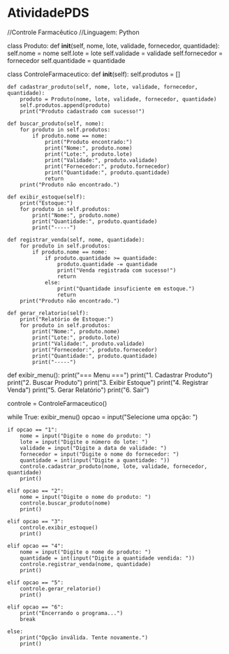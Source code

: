 # AtividadePDS
//Controle Farmacêutico
//Linguagem: Python






class Produto:
    def __init__(self, nome, lote, validade, fornecedor, quantidade):
        self.nome = nome
        self.lote = lote
        self.validade = validade
        self.fornecedor = fornecedor
        self.quantidade = quantidade

class ControleFarmaceutico:
    def __init__(self):
        self.produtos = []

    def cadastrar_produto(self, nome, lote, validade, fornecedor, quantidade):
        produto = Produto(nome, lote, validade, fornecedor, quantidade)
        self.produtos.append(produto)
        print("Produto cadastrado com sucesso!")

    def buscar_produto(self, nome):
        for produto in self.produtos:
            if produto.nome == nome:
                print("Produto encontrado:")
                print("Nome:", produto.nome)
                print("Lote:", produto.lote)
                print("Validade:", produto.validade)
                print("Fornecedor:", produto.fornecedor)
                print("Quantidade:", produto.quantidade)
                return
        print("Produto não encontrado.")

    def exibir_estoque(self):
        print("Estoque:")
        for produto in self.produtos:
            print("Nome:", produto.nome)
            print("Quantidade:", produto.quantidade)
            print("-----")

    def registrar_venda(self, nome, quantidade):
        for produto in self.produtos:
            if produto.nome == nome:
                if produto.quantidade >= quantidade:
                    produto.quantidade -= quantidade
                    print("Venda registrada com sucesso!")
                    return
                else:
                    print("Quantidade insuficiente em estoque.")
                    return
        print("Produto não encontrado.")

    def gerar_relatorio(self):
        print("Relatório de Estoque:")
        for produto in self.produtos:
            print("Nome:", produto.nome)
            print("Lote:", produto.lote)
            print("Validade:", produto.validade)
            print("Fornecedor:", produto.fornecedor)
            print("Quantidade:", produto.quantidade)
            print("-----")

def exibir_menu():
    print("=== Menu ===")
    print("1. Cadastrar Produto")
    print("2. Buscar Produto")
    print("3. Exibir Estoque")
    print("4. Registrar Venda")
    print("5. Gerar Relatório")
    print("6. Sair")

controle = ControleFarmaceutico()

while True:
    exibir_menu()
    opcao = input("Selecione uma opção: ")

    if opcao == "1":
        nome = input("Digite o nome do produto: ")
        lote = input("Digite o número do lote: ")
        validade = input("Digite a data de validade: ")
        fornecedor = input("Digite o nome do fornecedor: ")
        quantidade = int(input("Digite a quantidade: "))
        controle.cadastrar_produto(nome, lote, validade, fornecedor, quantidade)
        print()

    elif opcao == "2":
        nome = input("Digite o nome do produto: ")
        controle.buscar_produto(nome)
        print()

    elif opcao == "3":
        controle.exibir_estoque()
        print()

    elif opcao == "4":
        nome = input("Digite o nome do produto: ")
        quantidade = int(input("Digite a quantidade vendida: "))
        controle.registrar_venda(nome, quantidade)
        print()

    elif opcao == "5":
        controle.gerar_relatorio()
        print()

    elif opcao == "6":
        print("Encerrando o programa...")
        break

    else:
        print("Opção inválida. Tente novamente.")
        print()
